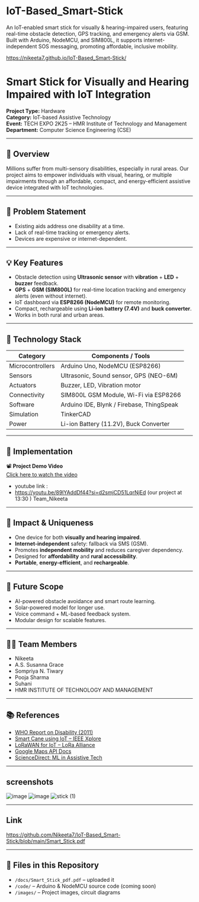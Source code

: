 # IoT-Based_Smart-Stick
An IoT-enabled smart stick for visually & hearing-impaired users, featuring real-time obstacle detection, GPS tracking, and emergency alerts via GSM. Built with Arduino, NodeMCU, and SIM800L, it supports internet-independent SOS messaging, promoting affordable, inclusive mobility.
<br>

https://nikeeta7.github.io/IoT-Based_Smart-Stick/

# Smart Stick for Visually and Hearing Impaired with IoT Integration

**Project Type:** Hardware  
**Category:** IoT-based Assistive Technology  
**Event:** TECH EXPO 2K25 – HMR Institute of Technology and Management  
**Department:** Computer Science Engineering (CSE)

---

## 🌟 Overview  
Millions suffer from multi-sensory disabilities, especially in rural areas. Our project aims to empower individuals with visual, hearing, or multiple impairments through an affordable, compact, and energy-efficient assistive device integrated with IoT technologies.

---

## 🎯 Problem Statement

- Existing aids address one disability at a time.
- Lack of real-time tracking or emergency alerts.
- Devices are expensive or internet-dependent.

---

## 💡 Key Features

- Obstacle detection using **Ultrasonic sensor** with **vibration** + **LED** + **buzzer** feedback.
- **GPS** + **GSM (SIM800L)** for real-time location tracking and emergency alerts (even without internet).
- IoT dashboard via **ESP8266 (NodeMCU)** for remote monitoring.
- Compact, rechargeable using **Li-ion battery (7.4V)** and **buck converter**.
- Works in both rural and urban areas.

---

## 🧰 Technology Stack

| Category           | Components / Tools                          |
|--------------------|---------------------------------------------|
| Microcontrollers   | Arduino Uno, NodeMCU (ESP8266)              |
| Sensors            | Ultrasonic, Sound sensor, GPS (NEO-6M)      |
| Actuators          | Buzzer, LED, Vibration motor                |
| Connectivity       | SIM800L GSM Module, Wi-Fi via ESP8266       |
| Software           | Arduino IDE, Blynk / Firebase, ThingSpeak   |
| Simulation         | TinkerCAD                                    |
| Power              | Li-ion Battery (11.2V), Buck Converter       |

---

## 🔧 Implementation

📽️ **Project Demo Video**  
      [Click here to watch the video](https://drive.google.com/file/d/1oDhDBlUERXorA6EPc0wYgwR3tNAbTcZs/view)
- youtube link :
- https://youtu.be/89lYAddDf44?si=d2smjCD51LqrNjEd (our project at 13:30 ) Team_Nikeeta
---

## 🚀 Impact & Uniqueness

- One device for both **visually and hearing impaired**.
- **Internet-independent** safety: fallback via SMS (GSM).
- Promotes **independent mobility** and reduces caregiver dependency.
- Designed for **affordability** and **rural accessibility**.
- **Portable**, **energy-efficient**, and **rechargeable**.

---

## 🔭 Future Scope

- AI-powered obstacle avoidance and smart route learning.
- Solar-powered model for longer use.
- Voice command + ML-based feedback system.
- Modular design for scalable features.

---

## 👩‍💻 Team Members

- Nikeeta  
- A.S. Susanna Grace  
- Sompriya N. Tiwary  
- Pooja Sharma  
- Suhani
- HMR INSTITUTE OF TECHNOLOGY AND MANAGEMENT
---

## 📚 References

- [WHO Report on Disability (2011)](https://www.who.int/publications/i/item/9789241564182)  
- [Smart Cane using IoT – IEEE Xplore](https://ieeexplore.ieee.org/document/9115468)  
- [LoRaWAN for IoT – LoRa Alliance](https://lora-alliance.org/resource_hub)  
- [Google Maps API Docs](https://developers.google.com/maps/documentation)  
- [ScienceDirect: ML in Assistive Tech](https://www.sciencedirect.com/science/article/pii/S1877050921003818)

---
## screenshots 

![image](https://github.com/user-attachments/assets/5e569251-3447-43c7-9689-2f6c3dcf17e9)
![image](https://github.com/user-attachments/assets/1ad21aec-0a27-4a2b-a056-94b7ed47bf62)
![stick (1)](https://github.com/user-attachments/assets/121e554f-acf4-4dab-b814-73209e056b57)

---

## Link
https://github.com/Nikeeta7/IoT-Based_Smart-Stick/blob/main/Smart_Stick.pdf

---
## 📁 Files in this Repository

- `/docs/Smart_Stick_pdf.pdf` – uploaded it 
- `/code/` – Arduino & NodeMCU source code (coming soon)
- `/images/` – Project images, circuit diagrams 

